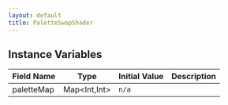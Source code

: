```yaml
---
layout: default
title: PaletteSwapShader
---
```


## Instance Variables

| Field Name | Type | Initial Value | Description |
| ------------ | ------ | --------------- | ------------- |
| paletteMap | Map<Int,Int> | `n/a` |  |
